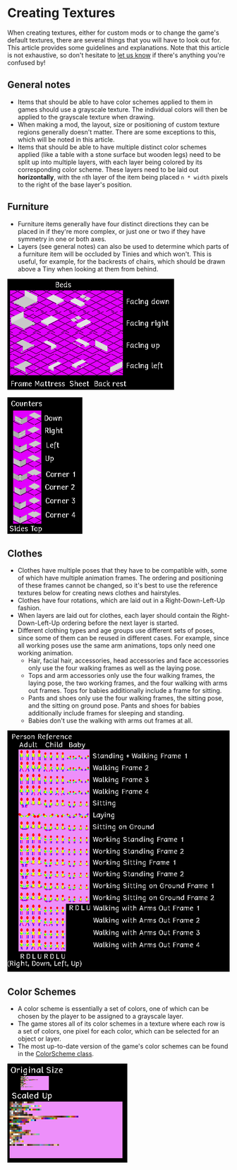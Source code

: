 ﻿# Creating Textures
When creating textures, either for custom mods or to change the game's default textures, there are several things that you will have to look out for. This article provides some guidelines and explanations. Note that this article is not exhaustive, so don't hesitate to [let us know](https://ellpeck.de/discord) if there's anything you're confused by!

## General notes
- Items that should be able to have color schemes applied to them in games should use a grayscale texture. The individual colors will then be applied to the grayscale texture when drawing.
- When making a mod, the layout, size or positioning of custom texture regions generally doesn't matter. There are some exceptions to this, which will be noted in this article.
- Items that should be able to have multiple distinct color schemes applied (like a table with a stone surface but wooden legs) need to be split up into multiple layers, with each layer being colored by its corresponding color scheme. These layers need to be laid out **horizontally**, with the `n`th layer of the item being placed `n * width` pixels to the right of the base layer's position.

## Furniture
- Furniture items generally have four distinct directions they can be placed in if they're more complex, or just one or two if they have symmetry in one or both axes.
- Layers (see general notes) can also be used to determine which parts of a furniture item will be occluded by Tinies and which won't. This is useful, for example, for the backrests of chairs, which should be drawn above a Tiny when looking at them from behind.

![](../media/beds.png)

![](../media/counters.png)

## Clothes
- Clothes have multiple poses that they have to be compatible with, some of which have multiple animation frames. The ordering and positioning of these frames cannot be changed, so it's best to use the reference textures below for creating news clothes and hairstyles.
- Clothes have four rotations, which are laid out in a Right-Down-Left-Up fashion.
- When layers are laid out for clothes, each layer should contain the Right-Down-Left-Up ordering before the next layer is started.
- Different clothing types and age groups use different sets of poses, since some of them can be reused in different cases. For example, since all working poses use the same arm animations, tops only need one working animation.
  - Hair, facial hair, accessories, head accessories and face accessories only use the four walking frames as well as the laying pose.
  - Tops and arm accessories only use the four walking frames, the laying pose, the two working frames, and the four walking with arms out frames. Tops for babies additionally include a frame for sitting.
  - Pants and shoes only use the four walking frames, the sitting pose, and the sitting on ground pose. Pants and shoes for babies additionally include frames for sleeping and standing.
  - Babies don't use the walking with arms out frames at all. 

![](../media/person.png)

## Color Schemes
- A color scheme is essentially a set of colors, one of which can be chosen by the player to be assigned to a grayscale layer.
- The game stores all of its color schemes in a texture where each row is a set of colors, one pixel for each color, which can be selected for an object or layer.
- The most up-to-date version of the game's color schemes can be found in the [ColorScheme class](xref:TinyLife.Utilities.ColorScheme).

![](../media/color_schemes.png)
